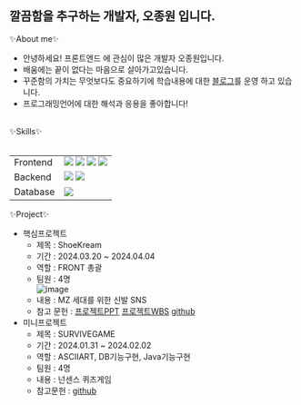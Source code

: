 ## 깔끔함을 추구하는 개발자, 오종원 입니다. 

✨About me✨
- 안녕하세요! 프론트엔드 에 관심이 많은 개발자 오종원입니다.
- 배움에는 끝이 없다는 마음으로 살아가고있습니다.  
- 꾸준함의 가치는 무엇보다도 중요하기에 학습내용에 대한    <a href="https://blog.naver.com/ojw6362">블로그</a>를 운영 하고 있습니다. 
- 프로그래밍언어에 대한 해석과 응용을 좋아합니다! 
<br>
✨Skills✨
<br>
<br>
<table>
    <tr>
    </tr>
    <tr>
        <td>Frontend</td>
        <td>
            <img src="https://img.shields.io/badge/Java-007396?style=for-the-badge&logo=java&logoColor=white"/>
            <img src="https://img.shields.io/badge/HTML5-E34F26?style=for-the-badge&logo=HTML&logoColor=white"/>
            <img src="https://img.shields.io/badge/CSS3-1572B6?style=for-the-badge&logo=CSS&logoColor=white"/>
            <img src="https://img.shields.io/badge/JavaScript-F7DF1E?style=for-the-badge&logo=JavaScript&logoColor=white"/>
        </td>
    </tr>
    <tr>
        <td>Backend</td>
        <td>
            <img src="https://img.shields.io/badge/Eclipse-2C2255?style=for-the-badge&logo=Eclipse&logoColor=white"/>
            <img src="https://img.shields.io/badge/VSCode-007ACC?style=for-the-badge&logo=VisualStudioCode&logoColor=white"/>
        </td>
    </tr>
    <tr>
        <td>Database</td>
      <td>
            <img src="https://img.shields.io/badge/Oracle 11g-F80000?style=for-the-badge&logo=Oracle&logoColor=white"/>
        </td>
    </tr>
    </tr>
</table>

✨Project✨
<br>
- 핵심프로젝트
    - 제목 : ShoeKream
    - 기간 : 2024.03.20 ~ 2024.04.04
    - 역할 : FRONT 총괄
    - 팀원 : 4명
       <br>  ![image](https://github.com/jong-won-oh/jong-won-oh/assets/157657703/6aaae5c1-2f16-4061-bd76-a82f58dcf6c8)
    - 내용 : MZ 세대를 위한 신발 SNS
    - 참고 문헌 : <a href="https://www.miricanvas.com/v/131r577">프로젝트PPT</a>
                 <a href="https://docs.google.com/spreadsheets/d/1ZkbGw1p2XEaN200O8J2uuGXpquaVJVl904ypKT9qAls/edit#gid=0">프로젝트WBS</a>
                 <a href="https://github.com/2023-SMHRD-KDT-AI-16/Shoekream">github</a>
- 미니프로젝트
    - 제목 : SURVIVEGAME
    - 기간 : 2024.01.31 ~ 2024.02.02
    - 역할 : ASCIIART, DB기능구현, Java기능구현
    - 팀원 : 4명
    - 내용 : 넌센스 퀴즈게임 
    - 참고문헌 :  <a href="https://github.com/2023-SMHRD-KDT-AI-16/SURVIVEGAME">github</a>
  
